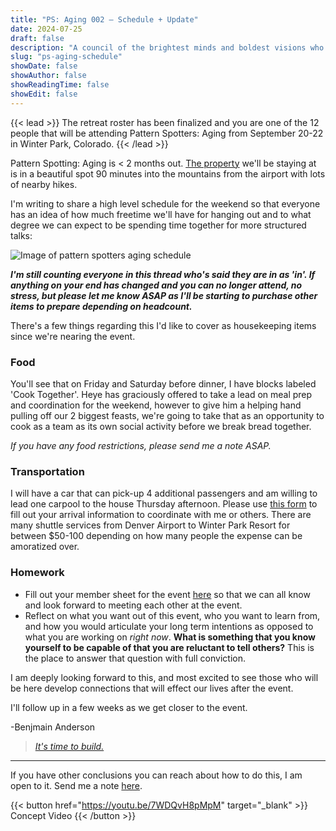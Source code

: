 ```yaml
---
title: "PS: Aging 002 — Schedule + Update"
date: 2024-07-25
draft: false
description: "A council of the brightest minds and boldest visions who are doing work that will contribute to solving aging."
slug: "ps-aging-schedule"
showDate: false
showAuthor: false
showReadingTime: false
showEdit: false
---
```

{{< lead >}}
The retreat roster has been finalized and you are one of the 12 people that will be attending Pattern Spotters: Aging from September 20-22 in Winter Park, Colorado. 
{{< /lead >}}

Pattern Spotting: Aging is < 2 months out. [The property](https://www.airbnb.com/rooms/32846947?guests=1&adults=1&s=67&unique_share_id=908758e5-946d-43ee-bed9-6d72f3cabeb1&source_impression_id=p3_1690297193_5PqSZrto%2Bcdotn9W) we'll be staying at is in a beautiful spot 90 minutes into the mountains from the airport with lots of nearby hikes.

I'm writing to share a high level schedule for the weekend so that everyone has an idea of how much freetime we'll have for hanging out and to what degree we can expect to be spending time together for more structured talks:

![Image of pattern spotters aging schedule](/img/schedule2.png)

_***I'm still counting everyone in this thread who's said they are in as 'in'. If anything on your end has changed and you can no longer attend, no stress, but please let me know ASAP as I'll be starting to purchase other items to prepare depending on headcount.***_

There's a few things regarding this I'd like to cover as housekeeping items since we're nearing the event. 

### Food
You'll see that on Friday and Saturday before dinner, I have blocks labeled 'Cook Together'. Heye has graciously offered to take a lead on meal prep and coordination for the weekend, however to give him a helping hand pulling off our 2 biggest feasts, we're going to take that as an opportunity to cook as a team as its own social activity before we break bread together. 

*If you have any food restrictions, please send me a note ASAP.*

### Transportation
I will have a car that can pick-up 4 additional passengers and am willing to lead one carpool to the house Thursday afternoon. Please use [this form](https://docs.google.com/spreadsheets/d/1cBif7RcDSWfGGMZJRA17crY38JF1drCsxFVejpmvHnA/edit?usp=sharing) to fill out your arrival information to coordinate with me or others. There are many shuttle services from Denver Airport to Winter Park Resort for between $50-100 depending on how many people the expense can be amoratized over. 

### Homework
- Fill out your member sheet for the event [here](https://docs.google.com/document/d/1HFqFOA9Q42uZhl-PaUsKCIqI2TvFFd695VfMMcSKv9c/edit?usp=sharing) so that we can all know and look forward to meeting each other at the event.  
- Reflect on what you want out of this event, who you want to learn from, and how you would articulate your long term intentions as opposed to what you are working on *right now*. **What is something that you know yourself to be capable of that you are reluctant to tell others?** This is the place to answer that question with full conviction. 

I am deeply looking forward to this, and most excited to see those who will be here develop connections that will effect our lives after the event. 

I'll follow up in a few weeks as we get closer to the event. 

-Benjmain Anderson

> [*It's time to build.*](https://twitter.com/alexandretrapp)

--- 

If you have other conclusions you can reach about how to do this, I am open to it. Send me a note [here](mailto:me@benjmaminbanderson.com). 

{{< button href="https://youtu.be/7WDQvH8pMpM" target="_blank" >}}
Concept Video
{{< /button >}}